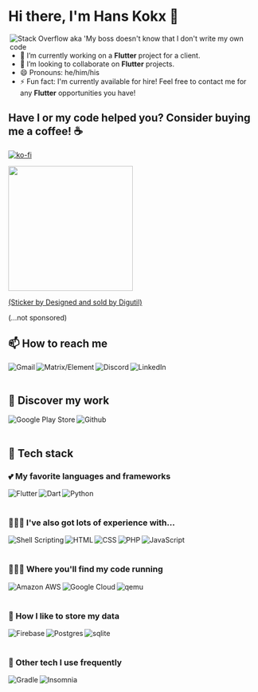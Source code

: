 # Hi there, I'm Hans Kokx 👋

[<img align="right" alt="Stack Overflow aka 'My boss doesn't know that I don't write my own code" src="https://stackoverflow.com/users/flair/16203410.png?theme=dark" />][stackoverflow]

- 🔭 I’m currently working on a **Flutter** project for a client.
- 👯 I’m looking to collaborate on **Flutter** projects.
- 😄 Pronouns: he/him/his
- ⚡ Fun fact: I'm currently available for hire! Feel free to contact me for any **Flutter** opportunities you have!


## Have I or my code helped you? Consider buying me a coffee! ☕

[![ko-fi](https://ko-fi.com/img/githubbutton_sm.svg)](https://ko-fi.com/G2G81KO8V)

[<img width=250 src="https://ih1.redbubble.net/image.1970024892.4592/bg,f8f8f8-flat,750x,075,f-pad,750x1000,f8f8f8.jpg">][sticker]

[(Sticker by Designed and sold by Digutil)][sticker]

(...not sponsored)

## 📫 How to reach me

[<img align="left" alt="Gmail" src="https://img.shields.io/badge/gmail-D14836?&style=for-the-badge&logo=gmail&logoColor=white" />][gmail]
[<img align="left" alt="Matrix/Element" src="https://img.shields.io/badge/matrix-@hanskokx:matrix.org-%230DBD8B.svg?&style=for-the-badge&logo=matrix&logoColor=white" />][matrix]
[<img align="left" alt="Discord" src="https://img.shields.io/badge/discord-hans%230276-%237289DA.svg?&style=for-the-badge&logo=discord&logoColor=white" />][discord]
[<img align="left" alt="LinkedIn" src="https://img.shields.io/badge/linkedin-%230077B5.svg?&style=for-the-badge&logo=linkedin&logoColor=white" />][linkedin]

<br />
<br />

## 🔎 Discover my work

[<img align="left" alt="Google Play Store" src="https://img.shields.io/badge/Google%20Play-414141?logo=google-play&logoColor=white&style=for-the-badge" />][play-store]
[<img align="left" alt="Github" src="https://img.shields.io/badge/github-%23100000.svg?&style=for-the-badge&logo=github&logoColor=white" />][github]

<br />
<br />

## 🚀 Tech stack

### 💕 My favorite languages and frameworks

[<img align="left" alt="Flutter" src="https://img.shields.io/badge/Flutter%20-%2302569B.svg?&style=for-the-badge&logo=Flutter&logoColor=white" />](blank)
[<img align="left" alt="Dart" src="https://img.shields.io/badge/dart-%230175C2.svg?&style=for-the-badge&logo=dart&logoColor=white" />](blank)
[<img align="left" alt="Python" src="https://img.shields.io/badge/python-%233776AB.svg?&style=for-the-badge&logo=python&logoColor=white" />](blank)

<br />
<br />

### 👨🏻‍💻 I've also got lots of experience with...

[<img align="left" alt="Shell Scripting" src="https://img.shields.io/badge/shell_script%20-%23121011.svg?&style=for-the-badge&logo=gnu-bash&logoColor=white" />](blank)
[<img align="left" alt="HTML" src="https://img.shields.io/badge/html-%23239120.svg?&style=for-the-badge&logo=html5&logoColor=white" />](blank)
[<img align="left" alt="CSS" src="https://img.shields.io/badge/css-%2318a5d6.svg?&style=for-the-badge&logo=css3&logoColor=white" />](blank)
[<img align="left" alt="PHP" src="https://img.shields.io/badge/php-%23777BB4.svg?&style=for-the-badge&logo=php&logoColor=white" />](blank)
[<img align="left" alt="JavaScript" src="https://img.shields.io/badge/javascript-%23f7df1e.svg?&style=for-the-badge&logo=JavaScript&logoColor=black" />](blank)

<br />
<br />

### 🏃🏻‍♂️ Where you'll find my code running

[<img align="left" alt="Amazon AWS" src="https://img.shields.io/badge/Amazon%20AWS-%23232F3E?logo=amazon-aws&logoColor=white&style=for-the-badge" />](blank)
[<img align="left" alt="Google Cloud" src="https://img.shields.io/badge/Google%20Cloud-%234285F4?logo=google-cloud&logoColor=white&style=for-the-badge" />](blank)
[<img align="left" alt="qemu" src="https://img.shields.io/badge/QEMU-%23ff6600?logo=qemu&logoColor=white&style=for-the-badge" />](blank)

<br />
<br />

### 🎒 How I like to store my data

[<img align="left" alt="Firebase" src="https://img.shields.io/badge/firebase-%23ffca28?logo=Firebase&logoColor=black&style=for-the-badge" />](blank)
[<img align="left" alt="Postgres" src="https://img.shields.io/badge/postgres-%23316192.svg?&style=for-the-badge&logo=postgresql&logoColor=white" />](blank)
[<img align="left" alt="sqlite" src="https://img.shields.io/badge/sqlite-%2307405e.svg?&style=for-the-badge&logo=sqlite&logoColor=white" />](blank)

<br />
<br />

### 🧩 Other tech I use frequently

[<img align="left" alt="Gradle" src="https://img.shields.io/badge/gradle-%2302303a?logo=gradle&logoColor=white&style=for-the-badge" />](blank)
[<img align="left" alt="Insomnia" src="https://img.shields.io/badge/insomnia-%235849BE?logo=insomnia&logoColor=white&style=for-the-badge" />](blank)

[blank]: https://github.com/hanskokx/hanskokx/
[gmail]: mailto:hans.d.kokx@gmail.com
[matrix]: https://matrix.to/#/@hanskokx:matrix.org
[discord]: https://www.discord.com/
[linkedin]: https://www.linkedin.com/in/hanskokx
[play-store]:https://play.google.com/store/apps/developer?id=Hans+Kokx
[github]: https://www.github.com/hanskokx
[wakatime]: https://www.wakatime.com/@hanskokx
[stackoverflow]: https://stackoverflow.com/users/16203410/hans-kokx
[sticker]: https://www.redbubble.com/people/Digutil
